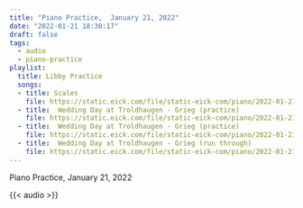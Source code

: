 ```yaml
---
title: "Piano Practice,  January 21, 2022"
date: "2022-01-21 18:30:17"
draft: false
tags:
  - audio
  - piano-practice
playlist:
  title: Libby Practice
  songs:
  - title: Scales
    file: https://static.eick.com/file/static-eick-com/piano/2022-01-21-001.mp3
  - title:  Wedding Day at Troldhaugen - Grieg (practice)
    file: https://static.eick.com/file/static-eick-com/piano/2022-01-21-002.mp3
  - title:  Wedding Day at Troldhaugen - Grieg (practice)
    file: https://static.eick.com/file/static-eick-com/piano/2022-01-21-003.mp3
  - title:  Wedding Day at Troldhaugen - Grieg (run through)
    file: https://static.eick.com/file/static-eick-com/piano/2022-01-21-003.mp3
---
```

Piano Practice, January 21, 2022

<!--more-->

{{< audio >}}
